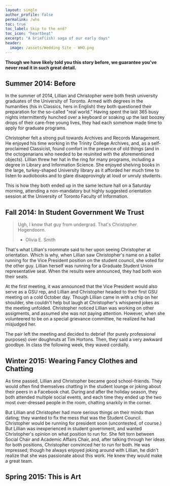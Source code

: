 ```yaml
---
layout: single
author_profile: false
permalink: /who
toc: true
toc_label: Skip to the end?
toc_icon: "heartbeat"
excerpt: "A brief(ish) saga of our early days" 
header: 
  image: /assets/Wedding Site - WHO.png
---
```

__Though we have likely told you this story before, we guarantee you've never read it in such great detail.__

## Summer 2014: Before

In the summer of 2014, Lillian and Christopher were both fresh university graduates of the University of Toronto. Armed with degrees in the humanities (his in Classics, hers in English) they both questioned their preparation for the so-called "real world." Having spent the last 365 busy nights intermittently hunched over a keyboard or soaking up the last boozey drops of their care-free young lives, they had each somehow made time to apply for graduate programs. 

Christopher felt a strong pull towards Archives and Records Management. He enjoyed his time working in the Trinity College Archives, and, as a self-proclaimed Classicist, found comfort in the presence of old things (and in the octogenarians who needed to be reuinited with the aforementioned objects). Lillian threw her hat in the ring for many programs, including a degree in Library and Information Science. She enjoyed shelving books in the large, turkey-shaped University library as it afforded her much time to listen to audiobooks and to glare disapprovingly at loud or unruly students. 

This is how they both ended up in the same lecture hall on a Saturday morning, attending a non-mandatory but highly suggested orientation session at the University of Toronto Faculty of Information. 

## Fall 2014: In Student Government We Trust 

> Ugh, I know that guy from undergrad. That's Christopher Hogendoorn.
> - Olivia E. Smith

That's what Lillian's roommate said to her upon seeing Christopher at orientation. Which is why, when Lillian saw Christopher's name on a ballot running for the Vice President position on the student council, she voted for the other guy. Lillian herself was running for a Graduate Student Union representative seat. When the results were announced, they had both won their seats. 

At the first meeting, it was announced that the Vice President would also serve as a GSU rep, and Lillian and Christopher headed to their first GSU meeting on a cold October day. Though Lillian came in with a chip on her shoulder, she couldn't help but laugh at Christopher's whispered jokes as the meeting unfolded. Christopher noticed Lillian was working on other assigments, and assumed she was not paying attention. However, when she volunteered to be on a special grievance committee, he realized he had misjudged her. 

The pair left the meeting and decided to debrief (for purely professional purposes) over doughnuts at Tim Hortons. Then, they said a very awkward goodbye. In class the following week, they waved cordially.

## Winter 2015: Wearing Fancy Clothes and Chatting

As time passed, Lillian and Christopher became good school-friends. They would often find themselves chatting in the student lounge or joking about their peers in a Facebook chat. During and after the holiday season, they both attended multiple social events, and each time they ended up the two most over-dressed people in the room, chatting snarkily in the corner. 

But Lillian and Christopher had more serious things on their minds than dating; they wanted to fix the mess that was the Student Council. Christopher would be running for president soon (uncontested, of course.) But Lillian was inexperienced in student government, and wanted Christopher's opinion on what position to run for. She felt torn between Social Chair and Academic Affairs Chair, and, after talking through her ideas for both positions, Christopher convinced her to run for both. He was impressed; though he always enjoyed joking around with Lillian, he didn't realize that she was passionate about this work. He knew they would make a great team. 

## Spring 2015: This is Art 

